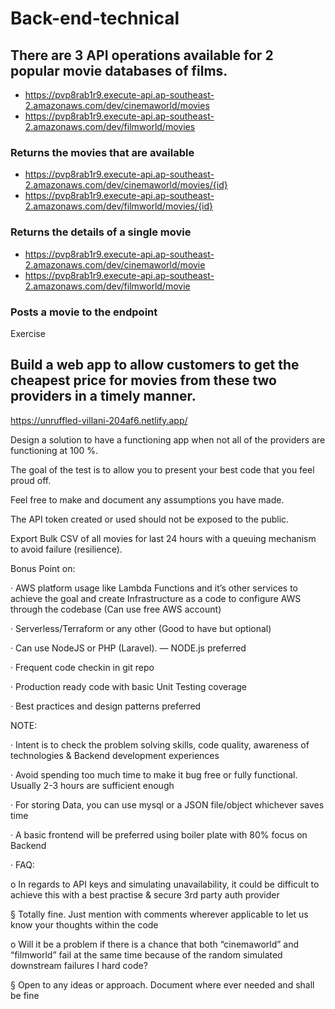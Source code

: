 # Back-end-technical

## There are 3 API operations available for 2 popular movie databases of films.

- https://pvp8rab1r9.execute-api.ap-southeast-2.amazonaws.com/dev/cinemaworld/movies 
- https://pvp8rab1r9.execute-api.ap-southeast-2.amazonaws.com/dev/filmworld/movies 
### Returns the movies that are available
- https://pvp8rab1r9.execute-api.ap-southeast-2.amazonaws.com/dev/cinemaworld/movies/{id} 
- https://pvp8rab1r9.execute-api.ap-southeast-2.amazonaws.com/dev/filmworld/movies/{id}
### Returns the details of a single movie

- https://pvp8rab1r9.execute-api.ap-southeast-2.amazonaws.com/dev/cinemaworld/movie 
- https://pvp8rab1r9.execute-api.ap-southeast-2.amazonaws.com/dev/filmworld/movie
### Posts a movie to the endpoint


Exercise


## Build a web app to allow customers to get the cheapest price for movies from these two providers in a timely manner.

https://unruffled-villani-204af6.netlify.app/


Design a solution to have a functioning app when not all of the providers are functioning at 100 %.


The goal of the test is to allow you to present your best code that you feel proud off.


Feel free to make and document any assumptions you have made.


The API token created or used should not be exposed to the public.


Export Bulk CSV of all movies for last 24 hours with a queuing mechanism to avoid failure (resilience).



Bonus Point on:

·         AWS platform usage like Lambda Functions and it’s other services to achieve the goal and create Infrastructure as a code to configure AWS through the codebase (Can use free AWS account)

·         Serverless/Terraform or any other (Good to have but optional)

·         Can use NodeJS or PHP (Laravel). — NODE.js preferred

·         Frequent code checkin in git repo

·         Production ready code with basic Unit Testing coverage

·         Best practices and design patterns preferred


NOTE:

·         Intent is to check the problem solving skills, code quality, awareness of technologies & Backend development experiences

·         Avoid spending too much time to make it bug free or fully functional. Usually 2-3 hours are sufficient enough

·         For storing Data, you can use mysql or a JSON file/object whichever saves time

·         A basic frontend will be preferred using boiler plate with 80% focus on Backend

·         FAQ:

o    In regards to API keys and simulating unavailability, it could be difficult to achieve this with a best practise & secure 3rd party auth provider

§  Totally fine. Just mention with comments wherever applicable to let us know your thoughts within the code

o    Will it be a problem if there is a chance that both “cinemaworld” and “filmworld” fail at the same time because of the random simulated downstream failures I hard code?

§  Open to any ideas or approach. Document where ever needed and shall be fine

